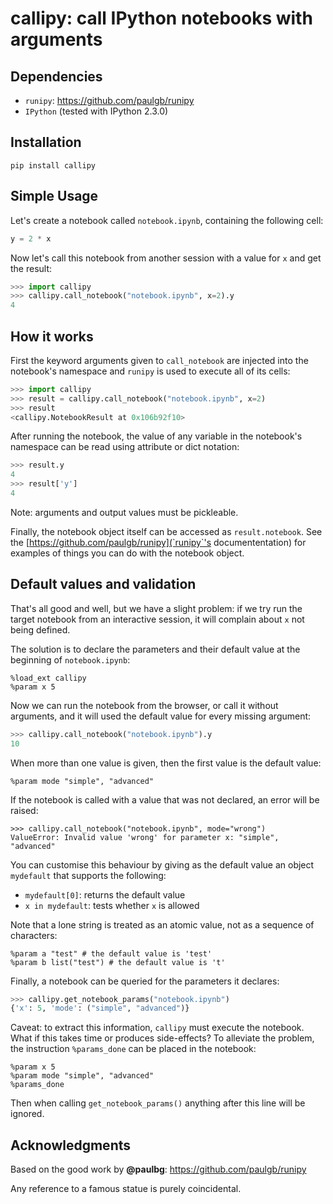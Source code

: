 # callipy: call IPython notebooks with arguments

## Dependencies

- `runipy`: https://github.com/paulgb/runipy
- `IPython` (tested with IPython 2.3.0)

## Installation

`pip install callipy`

## Simple Usage

Let's create a notebook called `notebook.ipynb`, containing the following cell:

```python
y = 2 * x
```

Now let's call this notebook from another session with a value for `x` and get the result:

```python
>>> import callipy
>>> callipy.call_notebook("notebook.ipynb", x=2).y
4
```

## How it works

First the keyword arguments given to `call_notebook` are injected into the notebook's namespace and `runipy` is used to execute all of its cells:

```python
>>> import callipy
>>> result = callipy.call_notebook("notebook.ipynb", x=2)
>>> result
<callipy.NotebookResult at 0x106b92f10>
```

After running the notebook, the value of any variable in the notebook's namespace can be read using attribute or dict notation:

```python
>>> result.y
4
>>> result['y']
4
```

Note: arguments and output values must be pickleable.

Finally, the notebook object itself can be accessed as `result.notebook`. See the [https://github.com/paulgb/runipy](`runipy`'s documententation) for examples of things you can do with the notebook object.

## Default values and validation

That's all good and well, but we have a slight problem: if we try run the target notebook from an interactive session, it will complain about `x` not being defined.

The solution is to declare the parameters and their default value at the beginning of `notebook.ipynb`:

```
%load_ext callipy
%param x 5
```

Now we can run the notebook from the browser, or call it without arguments, and it will used the default value for every missing argument:

```python
>>> callipy.call_notebook("notebook.ipynb").y
10
```

When more than one value is given, then the first value is the default value:

```
%param mode "simple", "advanced"
```

If the notebook is called with a value that was not declared, an error will be raised:

```
>>> callipy.call_notebook("notebook.ipynb", mode="wrong")
ValueError: Invalid value 'wrong' for parameter x: "simple", "advanced"
```

You can customise this behaviour by giving as the default value an object `mydefault` that supports the following:

- `mydefault[0]`: returns the default value
- `x in mydefault`: tests whether `x` is allowed

Note that a lone string is treated as an atomic value, not as a sequence of characters:

```
%param a "test" # the default value is 'test'
%param b list("test") # the default value is 't'
```

Finally, a notebook can be queried for the parameters it declares:

```python
>>> callipy.get_notebook_params("notebook.ipynb")
{'x': 5, 'mode': ("simple", "advanced")}
```

Caveat: to extract this information, `callipy` must execute the notebook. What if this takes time or produces side-effects? To alleviate the problem, the instruction `%params_done` can be placed in the notebook:

```
%param x 5
%param mode "simple", "advanced"
%params_done
```

Then when calling `get_notebook_params()` anything after this line will be ignored.

## Acknowledgments

Based on the good work by **@paulbg**: https://github.com/paulgb/runipy

Any reference to a famous statue is purely coincidental.